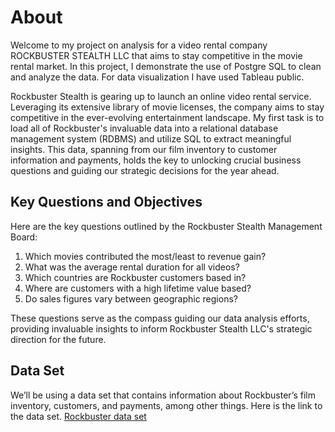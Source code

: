 # About 
Welcome to my project on analysis for a video rental company ROCKBUSTER STEALTH LLC that aims to stay competitive in the movie rental market. In this project, I demonstrate the use of Postgre SQL to clean and analyze the data. For data visualization I have used Tableau public.

Rockbuster Stealth is gearing up to launch an online video rental service. Leveraging its extensive library of movie licenses, the company aims to stay competitive in the ever-evolving entertainment landscape. My first task is to load all of Rockbuster's invaluable data into a relational database management system (RDBMS) and utilize SQL to extract meaningful insights. This data, spanning from our film inventory to customer information and payments, holds the key to unlocking crucial business questions and guiding our strategic decisions for the year ahead.

## Key Questions and Objectives
Here are the key questions outlined by the Rockbuster Stealth Management Board:

1. Which movies contributed the most/least to revenue gain?
2. What was the average rental duration for all videos?
3. Which countries are Rockbuster customers based in?
4. Where are customers with a high lifetime value based?
5. Do sales figures vary between geographic regions?

These questions serve as the compass guiding our data analysis efforts, providing invaluable insights to inform Rockbuster Stealth LLC's strategic direction for the future.

## Data Set
We’ll be using a data set that contains information about Rockbuster’s film inventory, customers, and payments, among other things. Here is the link to the data set.
[Rockbuster data set](http://www.postgresqltutorial.com/wp-content/uploads/2019/05/dvdrental.zip)
